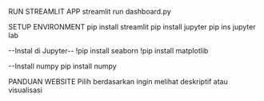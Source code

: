 RUN STREAMLIT APP
streamlit run dashboard.py

SETUP ENVIRONMENT
pip install streamlit
pip install jupyter
pip ins
jupyter lab

--Instal di Jupyter--
!pip install seaborn
!pip install matplotlib

--Install numpy
pip install numpy

PANDUAN WEBSITE
Pilih berdasarkan ingin melihat deskriptif atau visualisasi
